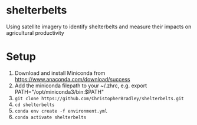 # shelterbelts
Using satellite imagery to identify shelterbelts and measure their impacts on agricultural productivity

# Setup
1. Download and install Miniconda from https://www.anaconda.com/download/success
2. Add the miniconda filepath to your ~/.zhrc, e.g. export PATH="/opt/miniconda3/bin:$PATH"
3. `git clone https://github.com/ChristopherBradley/shelterbelts.git`
4. `cd shelterbelts`
5. `conda env create -f environment.yml`
6. `conda activate shelterbelts`